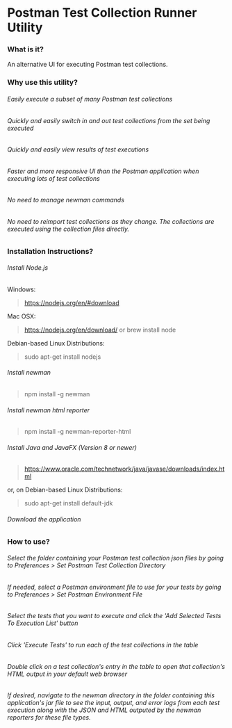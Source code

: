 # Postman Test Collection Runner Utility
### What is it?
An alternative UI for executing Postman test collections.

### Why use this utility?
###### Easily execute a subset of many Postman test collections
###### Quickly and easily switch in and out test collections from the set being executed
###### Quickly and easily view results of test executions
###### Faster and more responsive UI than the Postman application when executing lots of test collections
###### No need to manage newman commands
###### No need to reimport test collections as they change. The collections are executed using the collection files directly.

### Installation Instructions?
###### Install Node.js
Windows:
> https://nodejs.org/en/#download

Mac OSX:
> https://nodejs.org/en/download/
or
> brew install node

Debian-based Linux Distributions:
> sudo apt-get install nodejs

###### Install newman
> npm install -g newman

###### Install newman html reporter
> npm install -g newman-reporter-html

###### Install Java and JavaFX (Version 8 or newer)
> https://www.oracle.com/technetwork/java/javase/downloads/index.html

or, on Debian-based Linux Distributions: 
> sudo apt-get install default-jdk

###### Download the application

### How to use?
###### Select the folder containing your Postman test collection json files by going to Preferences > Set Postman Test Collection Directory
###### If needed, select a Postman environment file to use for your tests by going to Preferences > Set Postman Environment File
###### Select the tests that you want to execute and click the 'Add Selected Tests To Execution List' button
###### Click 'Execute Tests' to run each of the test collections in the table
###### Double click on a test collection's entry in the table to open that collection's HTML output in your default web browser
###### If desired, navigate to the newman directory in the folder containing this application's jar file to see the input, output, and error logs from each test execution along with the JSON and HTML outputed by the newman reporters for these file types.
